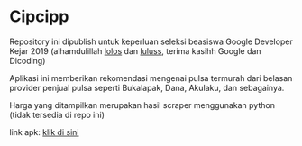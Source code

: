 # Cipcipp
Repository ini dipublish untuk keperluan seleksi beasiswa Google Developer Kejar 2019 (alhamdulillah [lolos][loloss] dan [luluss], terima kasihh Google dan Dicoding)

Aplikasi ini memberikan rekomendasi mengenai pulsa termurah dari belasan provider penjual pulsa seperti Bukalapak, Dana, Akulaku, dan sebagainya.

Harga yang ditampilkan merupakan hasil scraper menggunakan python (tidak tersedia di repo ini)

link apk: [klik di sini][link-cipcipp]

[link-cipcipp]: https://github.com/nashihu/cipcipp/raw/master/cipcipp-debug.apk
[loloss]: https://blog.dicoding.com/selamat-kepada-peserta-terpilih-di-google-developers-kejar-2019
[luluss]: https://github.com/nashihu/made-submission
